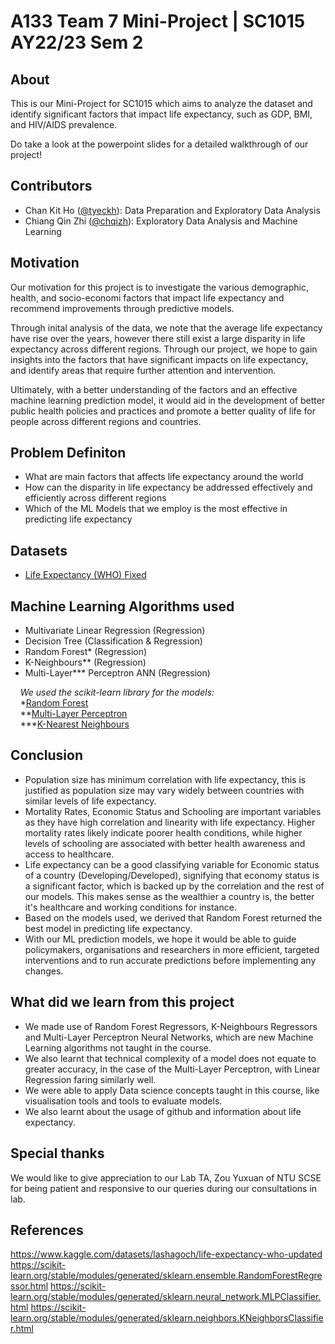 # A133 Team 7 Mini-Project | SC1015 AY22/23 Sem 2

## About
This is our Mini-Project for SC1015 which aims to analyze the dataset and identify significant factors that impact life expectancy, such as GDP, BMI, and HIV/AIDS prevalence. 


Do take a look at the powerpoint slides for a detailed walkthrough of our project!

## Contributors
 - Chan Kit Ho ([@tyeckh](https://github.com/tyeckh)): Data Preparation and Exploratory Data Analysis
 - Chiang Qin Zhi ([@chqizh](https://github.com/chqizh)): Exploratory Data Analysis and Machine Learning


## Motivation 
Our motivation for this project is to investigate the various demographic, health, and socio-economi factors that impact life expectancy and recommend improvements through predictive models.  
  
Through inital analysis of the data, we note that the average life expectancy have rise over the years, however there still exist a large disparity in life expectancy across different regions. Through our project, we hope to gain insights into the factors that have significant impacts on life expectancy, and identify areas that require further attention and intervention.  
  
Ultimately, with a better understanding of the factors and an effective machine learning prediction model, it would aid in the development of better public health policies and practices and promote a better quality of life for people across different regions and countries.

## Problem Definiton
 - What are main factors that affects life expectancy around the world
 - How can the disparity in life expectancy be addressed effectively and efficiently across different regions
 - Which of the ML Models that we employ is the most effective in predicting life expectancy

## Datasets
- [Life Expectancy (WHO) Fixed](https://www.kaggle.com/datasets/lashagoch/life-expectancy-who-updated)

## Machine Learning Algorithms used
- Multivariate Linear Regression (Regression)
- Decision Tree (Classification & Regression)
- Random Forest* (Regression)
- K-Neighbours** (Regression)
- Multi-Layer*** Perceptron ANN (Regression)

<i>&nbsp; &nbsp; We used the scikit-learn library for the models: </i>
<br> &nbsp; &nbsp; *[Random Forest](https://scikit-learn.org/stable/modules/generated/sklearn.ensemble.RandomForestRegressor.html) </br>
&nbsp; &nbsp; **[Multi-Layer Perceptron](https://scikit-learn.org/stable/modules/generated/sklearn.neural_network.MLPClassifier.html)
<br> &nbsp; &nbsp; ***[K-Nearest Neighbours](https://scikit-learn.org/stable/modules/generated/sklearn.neighbors.KNeighborsClassifier.html) </br>

## Conclusion
- Population size has minimum correlation with life expectancy, this is justified as population size may vary widely between countries with similar levels of life expectancy.
- Mortality Rates, Economic Status and Schooling are important variables as they have high correlation and linearity with life expectancy. Higher mortality rates likely indicate poorer health conditions, while higher levels of schooling are associated with better health awareness and access to healthcare. 
- Life expectancy can be a good classifying variable for Economic status of a country (Developing/Developed), signifying that economy status is a significant factor, which is backed up by the correlation and the rest of our models. This makes sense as the wealthier a country is, the better it's healthcare and working conditions for instance.
- Based on the models used, we derived that Random Forest returned the best model in predicting life expectancy.
- With our ML prediction models, we hope it would be able to guide policymakers, organisations and researchers in more efficient, targeted interventions and to run accurate predictions before implementing any changes.

## What did we learn from this project
- We made use of Random Forest Regressors, K-Neighbours Regressors and Multi-Layer Perceptron Neural Networks, which are new Machine Learning algorithms not taught in the course.
- We also learnt that technical complexity of a model does not equate to greater accuracy, in the case of the Multi-Layer Perceptron, with Linear Regression faring similarly well.
- We were able to apply Data science concepts taught in this course, like visualisation tools and tools to evaluate models.
- We also learnt about the usage of github and information about life expectancy.

## Special thanks
We would like to give appreciation to our Lab TA, Zou Yuxuan of NTU SCSE for being patient and responsive to our queries during our consultations in lab.

## References
https://www.kaggle.com/datasets/lashagoch/life-expectancy-who-updated
https://scikit-learn.org/stable/modules/generated/sklearn.ensemble.RandomForestRegressor.html 
https://scikit-learn.org/stable/modules/generated/sklearn.neural_network.MLPClassifier.html
https://scikit-learn.org/stable/modules/generated/sklearn.neighbors.KNeighborsClassifier.html
